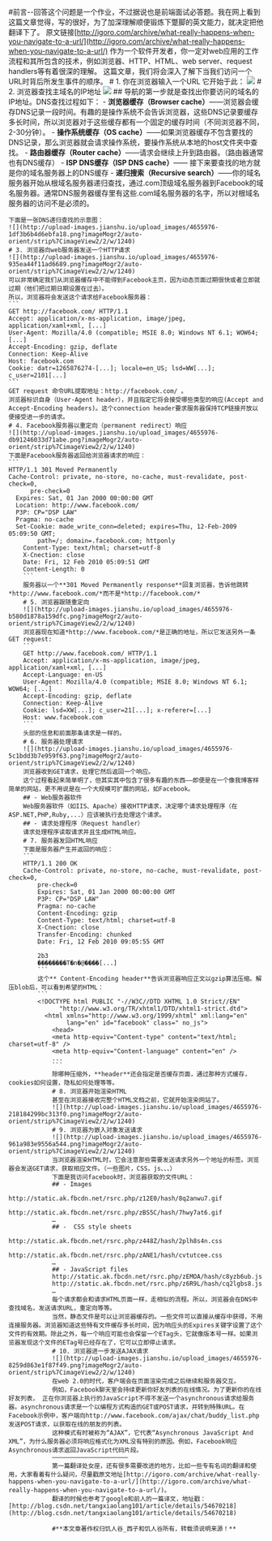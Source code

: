 #前言--回答这个问题是一个作业，不过据说也是前端面试必答题。我在网上看到这篇文章觉得，写的很好，为了加深理解顺便锻炼下蹩脚的英文能力，就决定把他翻译下了。
原文链接[http://igoro.com/archive/what-really-happens-when-you-navigate-to-a-url/](http://igoro.com/archive/what-really-happens-when-you-navigate-to-a-url/)
  作为一个软件开发者，你一定对web应用的工作流程和其所包含的技术，例如浏览器、HTTP、HTML、web server、request handlers等有着很深的理解。
    这篇文章，我们将会深入了解下当我们访问一个URL时背后所发生事件的顺序。
    # 1. 你在浏览器输入一个URL
    它开始于此：
    ![](http://upload-images.jianshu.io/upload_images/4655976-9c18a772c84b1954.png?imageMogr2/auto-orient/strip%7CimageView2/2/w/1240)
    # 2. 浏览器查找主域名的IP地址
    ![](http://upload-images.jianshu.io/upload_images/4655976-63669ef5948cc686.png?imageMogr2/auto-orient/strip%7CimageView2/2/w/1240)
    ## 导航的第一步就是查找出你要访问的域名的IP地址。DNS查找过程如下：
    - **浏览器缓存（Browser cache）**——浏览器会缓存DNS记录一段时间。有趣的是操作系统不会告诉浏览器，这些DNS记录要缓存多长时间，所以浏览器对于这些缓存都有一个固定的缓存时间（不同浏览器不同，2-30分钟）。
    - **操作系统缓存（OS cache）**——如果浏览器缓存不包含要找的DNS记录，那么浏览器就会请求操作系统，要操作系统从本地的host文件夹中查找。
    - **路由器缓存（Router cache）**——请求会继续上升到路由器。（路由器通常也有DNS缓存）
    - **ISP DNS缓存（ISP DNS cache）**—— 接下来要查找的地方就是你的域名服务器上的DNS缓存
    - **递归搜索（Recursive search）**——你的域名服务器开始从根域名服务器递归查找，通过.com顶级域名服务器到Facebook的域名服务器。通常DNS服务器缓存里有这些.com域名服务器的名字，所以对根域名服务器的访问不是必须的。

    下面是一张DNS递归查找的示意图：
    ![](http://upload-images.jianshu.io/upload_images/4655976-1df3b6b4d6ebfa18.png?imageMogr2/auto-orient/strip%7CimageView2/2/w/1240)
    # 3. 浏览器向web服务器发送一个HTTP请求
    ![](http://upload-images.jianshu.io/upload_images/4655976-935ea44f11ad6689.png?imageMogr2/auto-orient/strip%7CimageView2/2/w/1240)
    可以非常确定我们从浏览器缓存中不能得到Facebook主页，因为动态页面过期很快或者立即就过期（他们把过期日期设置在过去）。
    所以，浏览器将会发送这个请求给Facebook服务器：
    ```
    GET http://facebook.com/ HTTP/1.1
    Accept: application/x-ms-application, image/jpeg, application/xaml+xml, [...]
    User-Agent: Mozilla/4.0 (compatible; MSIE 8.0; Windows NT 6.1; WOW64; [...]
    Accept-Encoding: gzip, deflate
    Connection: Keep-Alive
    Host: facebook.com
    Cookie: datr=1265876274-[...]; locale=en_US; lsd=WW[...]; c_user=2101[...]
    ```
    GET request 命令URL提取地址：http://facebook.com/ 。
    浏览器标识自身（User-Agent header），并且指定它将会接受哪些类型的响应(Accept and Accept-Encoding headers)。这个connection header要求服务器保持TCP链接开放以便接受进一步的请求。
    # 4. Facebook服务器以重定向（permanent redirect）响应
    ![](http://upload-images.jianshu.io/upload_images/4655976-db91246033d71abe.png?imageMogr2/auto-orient/strip%7CimageView2/2/w/1240)
    下面是Facebook服务器返回给浏览器请求的响应：
    ```
    HTTP/1.1 301 Moved Permanently
    Cache-Control: private, no-store, no-cache, must-revalidate, post-check=0,
          pre-check=0
	  Expires: Sat, 01 Jan 2000 00:00:00 GMT
	  Location: http://www.facebook.com/
	  P3P: CP="DSP LAW"
	  Pragma: no-cache
	  Set-Cookie: made_write_conn=deleted; expires=Thu, 12-Feb-2009 05:09:50 GMT;
	        path=/; domain=.facebook.com; httponly
		Content-Type: text/html; charset=utf-8
		X-Cnection: close
		Date: Fri, 12 Feb 2010 05:09:51 GMT
		Content-Length: 0
		```
		服务器以一个**301 Moved Permanently response**回复浏览器，告诉他跳转*http://www.facebook.com/*而不是*http://facebook.com/*
		# 5. 浏览器跟随重定向
		![](http://upload-images.jianshu.io/upload_images/4655976-b580d1878a159dfc.png?imageMogr2/auto-orient/strip%7CimageView2/2/w/1240)
		浏览器现在知道*http://www.facebook.com/*是正确的地址，所以它发送另外一条GET request:
		```
		GET http://www.facebook.com/ HTTP/1.1
		Accept: application/x-ms-application, image/jpeg, application/xaml+xml, [...]
		Accept-Language: en-US
		User-Agent: Mozilla/4.0 (compatible; MSIE 8.0; Windows NT 6.1; WOW64; [...]
		Accept-Encoding: gzip, deflate
		Connection: Keep-Alive
		Cookie: lsd=XW[...]; c_user=21[...]; x-referer=[...]
		Host: www.facebook.com
		```
		头部的信息和前面那条请求是一样的。
		# 6. 服务器处理请求
		![](http://upload-images.jianshu.io/upload_images/4655976-5c1bdd3b7e959f63.png?imageMogr2/auto-orient/strip%7CimageView2/2/w/1240)
		浏览器收到GET请求，处理它然后返回一个响应。
		这个过程看起来简单明了，但其实其中包含了很多有趣的东西——即便是在一个像我博客样简单的网站，更不用说是在一个大规模可扩展的网站，如Facebook。
		## - Web服务器软件
		Web服务器软件（如IIS、Apache）接收HTTP请求，决定哪个请求处理程序（在ASP.NET,PHP,Ruby,...）应该被执行去处理这个请求。
		## - 请求处理程序（Request handler）
		请求处理程序读取请求并且生成HTML响应。
		# 7. 服务器发回HTML响应
		下面是服务器产生并返回的响应：
		```
		HTTP/1.1 200 OK
		Cache-Control: private, no-store, no-cache, must-revalidate, post-check=0,
		    pre-check=0
		    Expires: Sat, 01 Jan 2000 00:00:00 GMT
		    P3P: CP="DSP LAW"
		    Pragma: no-cache
		    Content-Encoding: gzip
		    Content-Type: text/html; charset=utf-8
		    X-Cnection: close
		    Transfer-Encoding: chunked
		    Date: Fri, 12 Feb 2010 09:05:55 GMT

		    2b3
		    ��������T�n�@����[...]
		    ```
		    这个** Content-Encoding header**告诉浏览器响应正文以gzip算法压缩。解压blob后，可以看到希望的HTML：
		    ```
		    <!DOCTYPE html PUBLIC "-//W3C//DTD XHTML 1.0 Strict//EN"
		          "http://www.w3.org/TR/xhtml1/DTD/xhtml1-strict.dtd">
			  <html xmlns="http://www.w3.org/1999/xhtml" xml:lang="en"
			        lang="en" id="facebook" class=" no_js">
				<head>
				<meta http-equiv="Content-type" content="text/html; charset=utf-8" />
				<meta http-equiv="Content-language" content="en" />
				...
				```
				除哪种压缩外，**header**还会指定是否缓存页面，通过那种方式缓存，cookies如何设置，隐私如何处理等等。
				# 8. 浏览器开始渲染HTML
				甚至在浏览器接收完整个HTML文档之前，它就开始渲染网站了。
				![](http://upload-images.jianshu.io/upload_images/4655976-218184299bc313f0.png?imageMogr2/auto-orient/strip%7CimageView2/2/w/1240)
				# 9. 浏览器为嵌入对象发送请求
				![](http://upload-images.jianshu.io/upload_images/4655976-961a983e9556a544.png?imageMogr2/auto-orient/strip%7CimageView2/2/w/1240)
				当浏览器渲染HTML时，它会注意那些需要发送请求另外一个地址的标签。浏览器会发送GET请求，获取相应文件。（一些图片，CSS，js、、、）
				下面是我访问facebook时，浏览器获取的文件URL：
				## - Images
				http://static.ak.fbcdn.net/rsrc.php/z12E0/hash/8q2anwu7.gif
				http://static.ak.fbcdn.net/rsrc.php/zBS5C/hash/7hwy7at6.gif
				…
				## -  CSS style sheets
				http://static.ak.fbcdn.net/rsrc.php/z448Z/hash/2plh8s4n.css
				http://static.ak.fbcdn.net/rsrc.php/zANE1/hash/cvtutcee.css
				…
				## - JavaScript files
				http://static.ak.fbcdn.net/rsrc.php/zEMOA/hash/c8yzb6ub.js
				http://static.ak.fbcdn.net/rsrc.php/z6R9L/hash/cq2lgbs8.js
				…
				每个请求都会和请求HTML页面一样，走相似的流程。所以，浏览器会在DNS中查找域名，发送请求URL，重定向等等。
				当然，静态文件是可以让浏览器缓存的。一些文件可以直接从缓存中获得，不用连接服务器。浏览器知道这些特有文件缓存多长时间，因为响应头的Expires关键字设置了这个文件的有效期。除此之外，每一个响应可能也会保留一个ETag头，它就像版本号一样。如果浏览器发现这个文件的ETag号已经存在了，它可以立即停止请求。
				# 10. 浏览器进一步发送AJAX请求
				![](http://upload-images.jianshu.io/upload_images/4655976-8259d863e1f87f49.png?imageMogr2/auto-orient/strip%7CimageView2/2/w/1240)
				在web 2.0的时代，客户端会在页面渲染完成之后继续和服务器交互。
				例如，Facebook聊天室会持续更新你好友列表的在线情况。为了更新你的在线好友列表， 正在你浏览器上执行的JavaScript不得不发送一个asynchronous请求给服务器。asynchronous请求是一个以编程方式构造的GET或POST请求，并转到特殊URL。在Facebook示例中，客户端向http://www.facebook.com/ajax/chat/buddy_list.php 发送POST请求，以获取在线的朋友的列表。
				这种模式有时被称为“AJAX”，它代表“Asynchronous JavaScript And XML”，为什么服务器必须将响应格式化为XML没有特别的原因。例如，Facebook响应Asynchronous请求返回JavaScript代码片段。
				—————————————————————
				第一篇翻译处女座，还有很多需要改进的地方，比如一些专有名词的翻译和使用，大家看着有什么疑问，尽量戳原文地址[http://igoro.com/archive/what-really-happens-when-you-navigate-to-a-url/](http://igoro.com/archive/what-really-happens-when-you-navigate-to-a-url/)。
				翻译的时候也参考了google和前人的一篇译文，地址戳：[http://blog.csdn.net/tangxiaolang101/article/details/54670218](http://blog.csdn.net/tangxiaolang101/article/details/54670218)

				#**本文章著作权归饥人谷_西子和饥人谷所有，转载须说明来源！**
